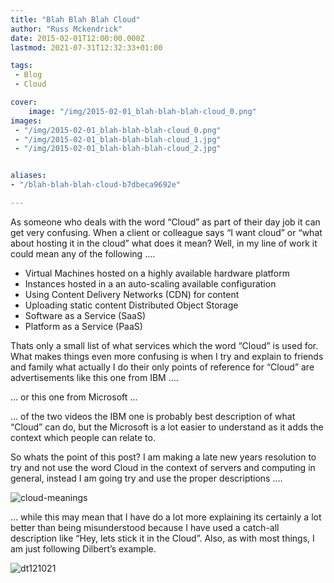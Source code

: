 ```yaml
---
title: "Blah Blah Blah Cloud"
author: "Russ Mckendrick"
date: 2015-02-01T12:00:00.000Z
lastmod: 2021-07-31T12:32:33+01:00

tags:
 - Blog
 - Cloud

cover:
    image: "/img/2015-02-01_blah-blah-blah-cloud_0.png" 
images:
 - "/img/2015-02-01_blah-blah-blah-cloud_0.png"
 - "/img/2015-02-01_blah-blah-blah-cloud_1.jpg"
 - "/img/2015-02-01_blah-blah-blah-cloud_2.jpg"


aliases:
- "/blah-blah-blah-cloud-b7dbeca9692e"

---
```


As someone who deals with the word “Cloud” as part of their day job it can get very confusing. When a client or colleague says “I want cloud” or “what about hosting it in the cloud” what does it mean? Well, in my line of work it could mean any of the following ….

- Virtual Machines hosted on a highly available hardware platform
- Instances hosted in a an auto-scaling available configuration
- Using Content Delivery Networks (CDN) for content
- Uploading static content Distributed Object Storage
- Software as a Service (SaaS)
- Platform as a Service (PaaS)

Thats only a small list of what services which the word “Cloud” is used for. What makes things even more confusing is when I try and explain to friends and family what actually I do their only points of reference for “Cloud” are advertisements like this one from IBM ….

… or this one from Microsoft …

… of the two videos the IBM one is probably best description of what “Cloud” can do, but the Microsoft is a lot easier to understand as it adds the context which people can relate to.

So whats the point of this post? I am making a late new years resolution to try and not use the word Cloud in the context of servers and computing in general, instead I am going try and use the proper descriptions ….

![cloud-meanings](/img/2015-02-01_blah-blah-blah-cloud_1.jpg)

… while this may mean that I have do a lot more explaining its certainly a lot better than being misunderstood because I have used a catch-all description like “Hey, lets stick it in the Cloud”. Also, as with most things, I am just following Dilbert’s example.

![dt121021](/img/2015-02-01_blah-blah-blah-cloud_2.jpg)

